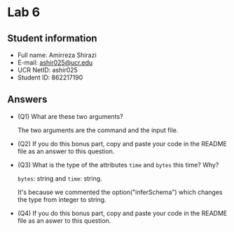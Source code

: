 # Lab 6

## Student information

* Full name: Amirreza Shirazi
* E-mail: ashir025@ucr.edu
* UCR NetID: ashir025
* Student ID: 862217190

## Answers

* (Q1) What are these two arguments?
    
    The two arguments are the command and the input file.

* (Q2) If you do this bonus part, copy and paste your code in the README file as an answer to this question.

* (Q3) What is the type of the attributes `time` and `bytes` this time? Why?

  `bytes`: string and `time`: string. 

  It's because we commented the option("inferSchema") 
  which changes the type from integer to string.

* (Q4) If you do this bonus part, copy and paste your code in the README file as an aswer to this question.
